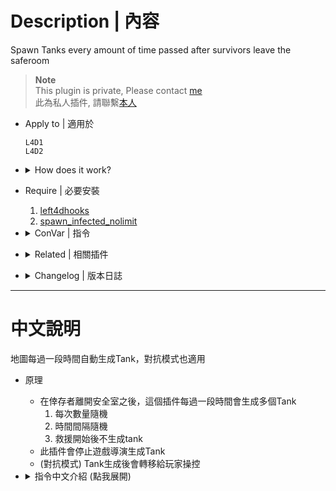 # Description | 內容
Spawn Tanks every amount of time passed after survivors leave the saferoom

> __Note__ <br/>
This plugin is private, Please contact [me](https://github.com/fbef0102/Game-Private_Plugin#私人插件列表-private-plugins-list)<br/>
此為私人插件, 請聯繫[本人](https://github.com/fbef0102/Game-Private_Plugin#私人插件列表-private-plugins-list)

* Apply to | 適用於
	```
	L4D1
	L4D2
	```

* <details><summary>How does it work?</summary>

	* This plugin spawns multi tanks every amount of time passed
		1. Spawn random numbers of tanks each time.
		2. Random time interval
		3. Disable tank spawn after final starts
	* Disable director/mutation/static tank
	* (Versus) Tanks will pass to players
</details>

* Require | 必要安裝
	1. [left4dhooks](https://forums.alliedmods.net/showthread.php?t=321696)
	2. [spawn_infected_nolimit](https://github.com/fbef0102/L4D1_2-Plugins/tree/master/spawn_infected_nolimit)

* <details><summary>ConVar | 指令</summary>

	* cfg/sourcemod/l4d_tank_timer_spawn.cfg
		```php
		// 0=Plugin off, 1=Plugin on.
		l4d_tank_timer_spawn_enable "1"

		// If 1, Disable director/mutation/static tank spawn
		l4d_tank_timer_spawn_disable_director "1"

		// Set max interval time to spawn tank
		l4d_tank_timer_spawn_interval_max "120"

		// Set min interval time to spawn tank
		l4d_tank_timer_spawn_interval_min "60"

		// Set total max numbers of Tanks to spawn each time
		l4d_tank_timer_spawn_number_max "2"

		// Set total min numbers of Tanks to spawn each time
		l4d_tank_timer_spawn_number_min "0"

		// Max tank limit on the filed (If limit reached, don't spawn tanks)
		l4d_tank_timer_spawn_limit "2"

		// If 1, Disable tank spawn timer after final starts
		l4d_tank_timer_spawn_final_disable "1"
		```
</details>

* <details><summary>Related | 相關插件</summary>

	1. [l4d_tank_spawn](/L4D_插件/Tank_坦克/l4d_tank_spawn): Spawn multi Tanks on the map and final rescue
		* 一個關卡中或救援期間生成多隻Tank，對抗模式也適用
</details>

* <details><summary>Changelog | 版本日誌</summary>

	* v1.1 (2024-10-31)
		* Update cvars

	* v1.0 (2024-3-16)
		* Initial Release
</details>

- - - -
# 中文說明
地圖每過一段時間自動生成Tank，對抗模式也適用

* 原理
	* 在倖存者離開安全室之後，這個插件每過一段時間會生成多個Tank
		1. 每次數量隨機
		2. 時間間隔隨機
		3. 救援開始後不生成tank
	* 此插件會停止遊戲導演生成Tank
	* (對抗模式) Tank生成後會轉移給玩家操控

* <details><summary>指令中文介紹 (點我展開)</summary>

	* cfg/sourcemod/l4d_tank_timer_spawn.cfg
		```php
		// 0=關閉插件, 1=啟動插件
		l4d_tank_timer_spawn_enable "1"

		// 為1時，停止 遊戲導演/突變模式/地圖固定 生成Tank
		l4d_tank_timer_spawn_disable_director "1"

		// 生成tank的時間間隔 (最長時間)
		l4d_tank_timer_spawn_interval_max "120"

		// 生成tank的時間間隔 (最短時間)
		l4d_tank_timer_spawn_interval_min "60"

		// 每次生成tank的數量 (最多)
		l4d_tank_timer_spawn_number_max "2"

		// 每次生成tank的數量 (最少)
		l4d_tank_timer_spawn_number_min "0"

		// 場上的Tank數量上限 (已達數量時不會繼續生成tank)
		l4d_tank_timer_spawn_limit "2"

		// 為1時，救援開始後不生成tank
		l4d_tank_timer_spawn_final_disable "1"
		```
</details>